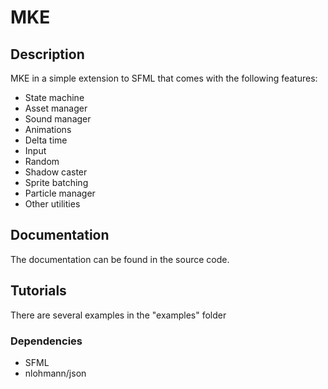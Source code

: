 # MKE

## Description

MKE in a simple extension to SFML that comes with the following features:
- State machine
- Asset manager
- Sound manager
- Animations 
- Delta time
- Input
- Random 
- Shadow caster
- Sprite batching 
- Particle manager
- Other utilities

## Documentation
The documentation can be found in the source code. 

## Tutorials
There are several examples in the "examples" folder

### Dependencies
- SFML
- nlohmann/json
